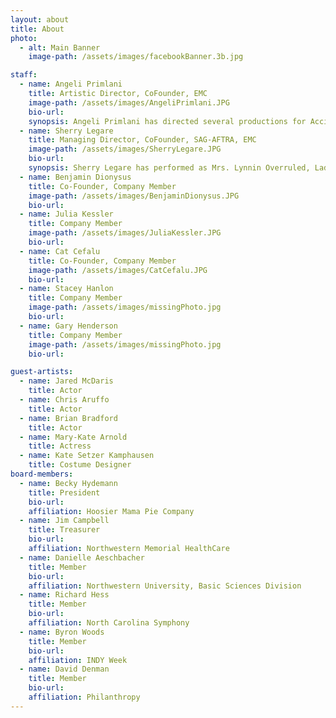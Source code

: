 ```yaml
---
layout: about
title: About
photo:
  - alt: Main Banner
    image-path: /assets/images/facebookBanner.3b.jpg

staff:
  - name: Angeli Primlani
    title: Artistic Director, CoFounder, EMC
    image-path: /assets/images/AngeliPrimlani.JPG
    bio-url:
    synopsis: Angeli Primlani has directed several productions for Accidental Shakespeare, such as The Tempest, Overruled and Macbeth. Angeli has worked in regional theaters in the Southeast and in the Czech Republic.  She's also an accomplished writer and a playwright, whose work has been performed in Chicago by Rasaka and Otherworld Theater Company. She received the 3 Arts Ragdale Fellowship in Theater Arts in 2010. Angeli holds a BA in Theatre and English from the University of North Carolina at Chapel Hill anda Masters in Journalism from Northwestern.
  - name: Sherry Legare
    title: Managing Director, CoFounder, SAG-AFTRA, EMC 
    image-path: /assets/images/SherryLegare.JPG
    bio-url:
    synopsis: Sherry Legare has performed as Mrs. Lynnin Overruled, Lady M in Macbeth and Anna in Boston Marriage. Sherry has also performed for Artemisia,Artists’ Ensemble, Halcyon,Two Pence, Muse of Fire,Red Tape, and Spectralia theatres.  Training credits include the Gately-Poole Conservatory, Shakespeare & Company, the Acting Tank, Artistic Home  and Actor’s Movement Studio. Sherry holds a BA in Theatre from the University of Colorado at Boulder.
  - name: Benjamin Dionysus
    title: Co-Founder, Company Member
    image-path: /assets/images/BenjaminDionysus.JPG
    bio-url:
  - name: Julia Kessler
    title: Company Member
    image-path: /assets/images/JuliaKessler.JPG
    bio-url:
  - name: Cat Cefalu
    title: Co-Founder, Company Member
    image-path: /assets/images/CatCefalu.JPG
    bio-url:
  - name: Stacey Hanlon
    title: Company Member
    image-path: /assets/images/missingPhoto.jpg
    bio-url:
  - name: Gary Henderson
    title: Company Member
    image-path: /assets/images/missingPhoto.jpg
    bio-url:

guest-artists: 
  - name: Jared McDaris
    title: Actor
  - name: Chris Aruffo
    title: Actor
  - name: Brian Bradford
    title: Actor
  - name: Mary-Kate Arnold
    title: Actress
  - name: Kate Setzer Kamphausen
    title: Costume Designer
board-members:
  - name: Becky Hydemann
    title: President
    bio-url:
    affiliation: Hoosier Mama Pie Company
  - name: Jim Campbell
    title: Treasurer
    bio-url:
    affiliation: Northwestern Memorial HealthCare
  - name: Danielle Aeschbacher
    title: Member
    bio-url:
    affiliation: Northwestern University, Basic Sciences Division
  - name: Richard Hess
    title: Member
    bio-url:
    affiliation: North Carolina Symphony
  - name: Byron Woods
    title: Member
    bio-url:
    affiliation: INDY Week
  - name: David Denman
    title: Member
    bio-url:
    affiliation: Philanthropy
---
```



